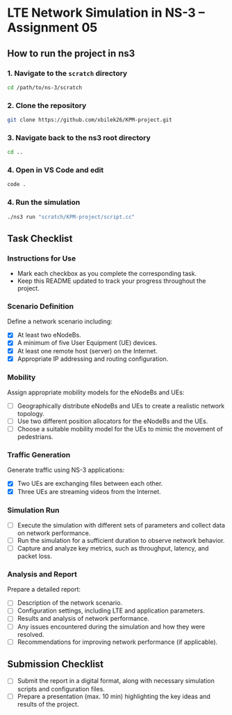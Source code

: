 # LTE Network Simulation in NS-3 – Assignment 05

## How to run the project in ns3

### 1. Navigate to the `scratch` directory
```bash
cd /path/to/ns-3/scratch
```

### 2. Clone the repository
```bash
git clone https://github.com/xbilek26/KPM-project.git
```

### 3. Navigate back to the ns3 root directory
```bash
cd ..
```

### 4. Open in VS Code and edit
```bash
code .
```

### 4. Run the simulation
```bash
./ns3 run "scratch/KPM-project/script.cc"
```

## Task Checklist

### Instructions for Use
- Mark each checkbox as you complete the corresponding task.
- Keep this README updated to track your progress throughout the project.

### Scenario Definition
Define a network scenario including:
- [x] At least two eNodeBs.
- [x] A minimum of five User Equipment (UE) devices.
- [x] At least one remote host (server) on the Internet.
- [x] Appropriate IP addressing and routing configuration.

### Mobility
Assign appropriate mobility models for the eNodeBs and UEs:
- [ ] Geographically distribute eNodeBs and UEs to create a realistic network topology.
- [ ] Use two different position allocators for the eNodeBs and the UEs.
- [ ] Choose a suitable mobility model for the UEs to mimic the movement of pedestrians.

### Traffic Generation
Generate traffic using NS-3 applications:
- [x] Two UEs are exchanging files between each other.
- [x] Three UEs are streaming videos from the Internet.

### Simulation Run
- [ ] Execute the simulation with different sets of parameters and collect data on network performance.
- [ ] Run the simulation for a sufficient duration to observe network behavior.
- [ ] Capture and analyze key metrics, such as throughput, latency, and packet loss.

### Analysis and Report
Prepare a detailed report:
- [ ] Description of the network scenario.
- [ ] Configuration settings, including LTE and application parameters.
- [ ] Results and analysis of network performance.
- [ ] Any issues encountered during the simulation and how they were resolved.
- [ ] Recommendations for improving network performance (if applicable).

## Submission Checklist
- [ ] Submit the report in a digital format, along with necessary simulation scripts and configuration files.
- [ ] Prepare a presentation (max. 10 min) highlighting the key ideas and results of the project.
